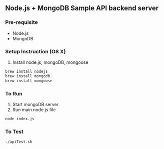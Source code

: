 ## Node.js + MongoDB Sample API backend server

### Pre-requisite
- Node.js
- MongoDB

### Setup Instruction (OS X)
1. Install node.js, mongoDB, mongoose
```bash
brew install nodejs
brew install mongodb
brew install mongoose
```

### To Run
1. Start mongoDB server
2. Run main node.js file 
```bash
node index.js
```

### To Test
```bash
./apiTest.sh
```